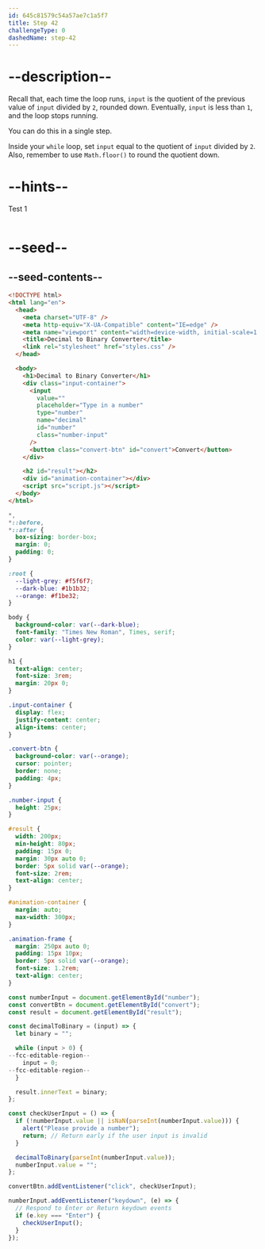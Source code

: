 ```yaml
---
id: 645c81579c54a57ae7c1a5f7
title: Step 42
challengeType: 0
dashedName: step-42
---
```


# --description--

Recall that, each time the loop runs, `input` is the quotient of the previous value of `input` divided by `2`, rounded down. Eventually, `input` is less than `1`, and the loop stops running.

You can do this in a single step.

Inside your `while` loop, set `input` equal to the quotient of `input` divided by `2`. Also, remember to use `Math.floor()` to round the quotient down.

# --hints--

Test 1

```js

```

# --seed--

## --seed-contents--

```html
<!DOCTYPE html>
<html lang="en">
  <head>
    <meta charset="UTF-8" />
    <meta http-equiv="X-UA-Compatible" content="IE=edge" />
    <meta name="viewport" content="width=device-width, initial-scale=1.0" />
    <title>Decimal to Binary Converter</title>
    <link rel="stylesheet" href="styles.css" />
  </head>

  <body>
    <h1>Decimal to Binary Converter</h1>
    <div class="input-container">
      <input
        value=""
        placeholder="Type in a number"
        type="number"
        name="decimal"
        id="number"
        class="number-input"
      />
      <button class="convert-btn" id="convert">Convert</button>
    </div>

    <h2 id="result"></h2>
    <div id="animation-container"></div>
    <script src="script.js"></script>
  </body>
</html>
```

```css
*,
*::before,
*::after {
  box-sizing: border-box;
  margin: 0;
  padding: 0;
}

:root {
  --light-grey: #f5f6f7;
  --dark-blue: #1b1b32;
  --orange: #f1be32;
}

body {
  background-color: var(--dark-blue);
  font-family: "Times New Roman", Times, serif;
  color: var(--light-grey);
}

h1 {
  text-align: center;
  font-size: 3rem;
  margin: 20px 0;
}

.input-container {
  display: flex;
  justify-content: center;
  align-items: center;
}

.convert-btn {
  background-color: var(--orange);
  cursor: pointer;
  border: none;
  padding: 4px;
}

.number-input {
  height: 25px;
}

#result {
  width: 200px;
  min-height: 80px;
  padding: 15px 0;
  margin: 30px auto 0;
  border: 5px solid var(--orange);
  font-size: 2rem;
  text-align: center;
}

#animation-container {
  margin: auto;
  max-width: 300px;
}

.animation-frame {
  margin: 250px auto 0;
  padding: 15px 10px;
  border: 5px solid var(--orange);
  font-size: 1.2rem;
  text-align: center;
}
```

```js
const numberInput = document.getElementById("number");
const convertBtn = document.getElementById("convert");
const result = document.getElementById("result");

const decimalToBinary = (input) => {
  let binary = "";

  while (input > 0) {
--fcc-editable-region--
    input = 0;
--fcc-editable-region--
  }

  result.innerText = binary;
};

const checkUserInput = () => {
  if (!numberInput.value || isNaN(parseInt(numberInput.value))) {
    alert("Please provide a number");
    return; // Return early if the user input is invalid
  }

  decimalToBinary(parseInt(numberInput.value));
  numberInput.value = "";
};

convertBtn.addEventListener("click", checkUserInput);

numberInput.addEventListener("keydown", (e) => {
  // Respond to Enter or Return keydown events
  if (e.key === "Enter") {
    checkUserInput();
  }
});
```
